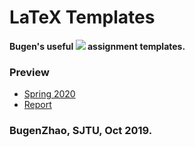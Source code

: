 # LaTeX Templates
**Bugen's useful <img src="http://latex.codecogs.com/gif.latex?\LaTeX" /> assignment templates.**

### Preview

- [Spring 2020](bz-sp2020/bz-sp2020.pdf)
- [Report](report/latex/main.pdf)


### BugenZhao, SJTU, Oct 2019.
